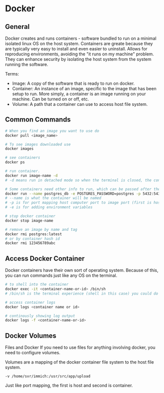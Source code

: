 # Docker

## General
Docker creates and runs containers - software bundled to run on a minimal isolated linux OS on the host system.
Containers are greate because they are typically very easy to install and even easier to uninstall. 
Allows for reproducing environments, avoiding the "it runs on my machine" problem.
They can enhance security by isolating the host system from the system running the software.

Terms:

- Image: A copy of the software that is ready to run on docker.
- Container: An instance of an image, specific to the image that has been setup to run. More simply, 
a container is an image running on your machine. Can be turned on or off, etc.
- Volume: A path that a container can use to access host file system.

## Common Commands
```bash
# When you find an image you want to use do
docker pull <image_name>

# To see images downloaded use
docker images

# see containers
docker ps

# run container. 
docker run image-name -d
# -d means run in detached mode so when the terminal is closed, the container continues to run

# Some containers need other info to run, which can be passed after the command
docker run --name postgres_db -e POSTGRES_PASSWORD=postgres -p 5432:5432 -d postgres
# --name is what the container will be named
# -p is for port mapping host computer port to image port (first is host, second is container)
# -e is for adding environment variables

# stop docker container
docker stop image-name

# remove an image by name and tag
docker rmi postgres:latest
# or by container hash id
docker rmi 123456789abc
```

## Access Docker Container

Docker containers have their own sort of operating system. Because of this, you can run commands just like
any OS on the terminal.

```bash
# to shell into the container
docker exec -it <container-name-or-id> /bin/sh
# /bin/sh is the terminal experience (shell in this case) you could do /bin/bash

# access container logs
docker logs <container name or id>

# continously showing log output
docker logs -f <container-name-or-id>
```

## Docker Volumes

Files and Docker
If you need to use files for anything involving docker, you need to configure volumes.

Volumes are a mapping of the docker container file system to the host file system.

``-v /home/svr/immich:/usr/src/app/upload``

Just like port mapping, the first is host and second is container.
